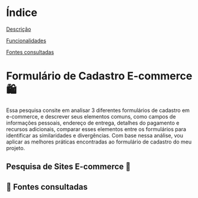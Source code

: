  # Índice 

[Descrição](#descri%C3%A7%C3%A3o)  

[Funcionalidades](#funcionalidades)  

[Fontes consultadas](#fontes-consultadas)
 
 # Formulário de Cadastro E-commerce 🛍️
  Essa pesquisa consite em analisar 3 diferentes formulários de cadastro em e-commerce, e descrever seus elementos comuns, como campos de informações pessoais, endereço de entrega, detalhes do pagamento e recursos adicionais, comparar esses elementos entre os formulários para identificar as similaridades e divergências. Com base nessa análise, vou aplicar as melhores práticas encontradas ao formulário de cadastro do meu projeto.
  ## Pesquisa de Sites E-commerce 🔎
  
 ## 📄 Fontes consultadas
 